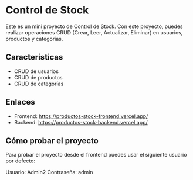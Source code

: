# Control de Stock

Este es un mini proyecto de Control de Stock. Con este proyecto, puedes realizar operaciones CRUD (Crear, Leer, Actualizar, Eliminar) en usuarios, productos y categorías.

## Características

- CRUD de usuarios
- CRUD de productos
- CRUD de categorías

## Enlaces

- Frontend: https://productos-stock-frontend.vercel.app/
- Backend: https://productos-stock-backend.vercel.app/

## Cómo probar el proyecto

Para probar el proyecto desde el frontend puedes usar el siguiente usuario por defecto:

Usuario: Admin2
Contraseña: admin



